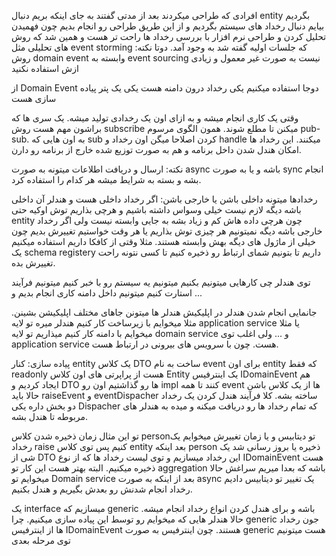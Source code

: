 افرادی که طراحی میکردند بعد از مدتی گفتند به جای اینکه بریم دنبال entity بگردیم بیایم دنبال رخداد های سیستم بگردیم و از این طریق طراحی رو انجام بدیم چون فهمیدن تحلیل کردن و طراحی نرم افزار با بررسی رخداد ها راحت تر هست و همین شد که روش های تحلیلی مثل event storming که جلسات اولیه گفته شد به وجود آمد. 
دوتا نکته:
روش domain event وابسته به event sourcing نیست 
به صورت غیر معمول و زیادی ازش استفاده نکنید

از Domain Event دوجا استفاده میکنیم 
یکی رخداد درون دامنه هست
یکی یک پتر پیاده سازی هست

وقتی یک کاری انجام میشه و به ازای اون یک رخدادی تولید میشه. یک سری ها که براشون مهم هست روش subscribe میکنن تا مطلع شوند. همون الگوی مرسوم pub-sub. به اون هایی که sub کردن اصلاحا میگن اون رخداد و handle میکنند. این رخداد ها امکان هندل شدن داخل برنامه و هم به صورت توزیع شده خارج از برنامه رو دارن. 

نکته: ارسال و دریافت اطلاعات میتونه به صورت async باشه و یا به صورت sync انجام بشه و بسته به شرایط میشه هر کدام را استفاده کرد. 

رخدادها میتونه داخلی باشن یا خارجی باشن:
اگر رخداد داخلی هست و هندلر آن داخلی باشه دیگه لازم نیست خیلی وسواس داشته باشیم و هرچی بذاریم توش اوکیه حتی entity چون هرچی داده هاش کم و زیاد بشه به جایی وابسته نیست 
ولی اگر رخداد خارجی باشه دیگه نمیتونیم هر چیزی توش بذاریم یا هر وقت خواستیم تغییرش بدیم چون خیلی از ماژول های دیگه بهش وابسته هستند. مثلا وقتی از کافکا داریم استفاده میکنیم یک schema registery داریم تا بتونیم شمای ارتباط رو ذخیره کنیم تا کسی نتونه راحت تغییرش بده. 

توی هندلر چی کارهایی میتونیم بکنیم
میتونیم یه سیستم رو با خبر کنیم 
میتونیم فرآیند استارت کنیم 
میتونیم داخل دامنه کاری انجام بدیم و ...

جانمایی انجام شدن هندلر در اپلیکیش 
هندلر ها میتونن جاهای مختلف اپلیکیشن بشینن. مثلا میخوایم با زیرساخت کار کنیم هندلر میره تو لایه application service یا مثلا میخوایم با دامنه کار کنیم میذاریم تو لایه domain service  و ... 
ولی اغلب توی application service هست. چون با سرویس های بیرونی در ارتباط هست. 


پیاده سازی:
کنار entity یک کلاس DTO ساخت به نام event برای اون entity که فقط readonly هست از پراپرتی های اون کلاس Entity
یک اینترفیس IDomainEvent هم ایجاد کردیم و DTO ها رو گذاشتیم اون رو impl کنند تا همه event ها از یک کلاس باشن
حالا باید raiseEvent و eventDispacher ساخته بشه. کلا فرآیند هندل کردن یک رخداد دو بخش داره یکی Dispacher که تمام رخداد ها رو دریافت میکنه و میده به هندلر های مربوطه تا هندل بشه. 


تو این مثال زمان ذخیره شدن کلاس personتو دیتابیس و یا زمان تغییرش میخوایم یک رخداد raise کنیم پس توی کلاس  entity بعد اینکه person ذخیره یا بروز رسانی شد یک شی از DTO این رخداد میسازیم و توی لیست رخداد ها که از نوع IDomainEvent هست ذخیره میکنیم. البته بهتر هست این کار تو aggregation باشه که بعدا میریم سراغش 
حالا میخوایم تو Domain service بعد از اینکه به صورت async یک تغییر تو دیتابیس دادیم رخداد انجام شدنش رو بعدش بگیریم و هندل بکنیم. 

یک interface میسازیم که generic باشه و برای هندل کردن انواع رخداد انجام میشه. حالا هندلر هایی که میخوایم رو توسط این پیاده سازی میکنیم. چرا generic جون رخداد ها از اینترفیس IDomainEvent هستند. چون اینترفیس به صورت generic هست میتونیم توی مرحله بعدی 